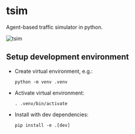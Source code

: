 # tsim

Agent-based traffic simulator in python.

![tsim](https://imgur.com/TYhLXrY.png)

## Setup development environment

* Create virtual environment, e.g.:

      python -m venv .venv

* Activate virtual environment:

      . .venv/bin/activate

* Install with dev dependencies:

      pip install -e .[dev]
